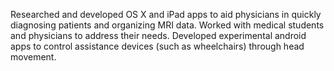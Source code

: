 Researched and developed OS X and iPad apps to aid physicians in quickly diagnosing patients and organizing MRI data. Worked with medical students and physicians to address their needs. Developed experimental android apps to control assistance devices (such as wheelchairs) through head movement.